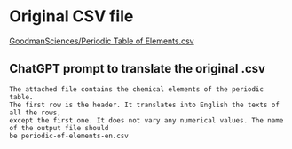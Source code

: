 # Original CSV file 
[GoodmanSciences/Periodic Table of Elements.csv](https://gist.github.com/GoodmanSciences/c2dd862cd38f21b0ad36b8f96b4bf1ee)

## ChatGPT prompt to translate the original .csv

```
The attached file contains the chemical elements of the periodic table. 
The first row is the header. It translates into English the texts of all the rows, 
except the first one. It does not vary any numerical values. The name of the output file should 
be periodic-of-elements-en.csv
```
